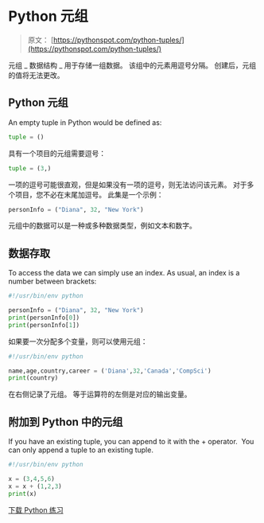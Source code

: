# Python 元组

> 原文： [https://pythonspot.com/python-tuples/](https://pythonspot.com/python-tuples/)

元组 _ 数据结构 _ 用于存储一组数据。 该组中的元素用逗号分隔。 创建后，元组的值将无法更改。

## Python 元组

An empty tuple in Python would be defined as:

```py
tuple = ()

```

具有一个项目的元组需要逗号：

```py
tuple = (3,)

```

一项的逗号可能很直观，但是如果没有一项的逗号，则无法访问该元素。 对于多个项目，您不必在末尾加逗号。 此集是一个示例：

```py
personInfo = ("Diana", 32, "New York")

```

元组中的数据可以是一种或多种数据类型，例如文本和数字。

## 数据存取

To access the data we can simply use an index. As usual, an index is a number between brackets:

```py
#!/usr/bin/env python

personInfo = ("Diana", 32, "New York")
print(personInfo[0])
print(personInfo[1])

```

如果要一次分配多个变量，则可以使用元组：

```py
#!/usr/bin/env python

name,age,country,career = ('Diana',32,'Canada','CompSci')
print(country)

```

在右侧记录了元组。 等于运算符的左侧是对应的输出变量。

## 附加到 Python 中的元组

If you have an existing tuple, you can append to it with the + operator.  You can only append a tuple to an existing tuple.

```py
#!/usr/bin/env python

x = (3,4,5,6)
x = x + (1,2,3)
print(x)

```

[下载 Python 练习](https://pythonspot.com/download-python-exercises/)